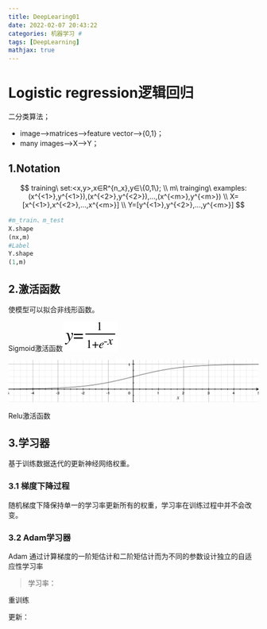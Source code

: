 ```yaml
---
title: DeepLearing01
date: 2022-02-07 20:43:22
categories: 机器学习 #
tags: [DeepLearning]
mathjax: true
---
```


# Logistic regression逻辑回归

二分类算法；

- image-->matrices-->feature vector-->{0,1}；
- many images-->X-->Y；

<!--more-->

## 1.Notation


$$
training\ set:<x,y>,x∈R^{n_x},y∈\{0,1\};
\\
m\ trainging\ examples:(x^{<1>},y^{<1>}),(x^{<2>},y^{<2>}),...,(x^{<m>},y^{<m>})
\\
X=[x^{<1>},x^{<2>},...,x^{<m>}]
\\
Y=[y^{<1>},y^{<2>},...,y^{<m>}]
$$

```python
#m_train、m_test
X.shape
(nx,m)
#Label
Y.shape
(1,m)
```

## 2.激活函数

使模型可以拟合非线形函数。

 Sigmoid激活函数![image-20220208211747719](DeepLearing01/image-20220208211747719.png)

![sigmoid_demo](DeepLearing01/sigmoid_demo.png)

Relu激活函数



## 3.学习器

基于训练数据迭代的更新神经网络权重。

### 3.1 梯度下降过程

随机梯度下降保持单一的学习率更新所有的权重，学习率在训练过程中并不会改变。



### 3.2 Adam学习器

Adam 通过计算梯度的一阶矩估计和二阶矩估计而为不同的参数设计独立的自适应性学习率

> 学习率：



重训练

更新：
